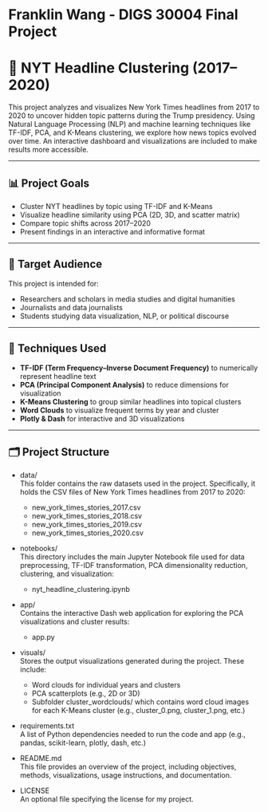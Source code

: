 # Franklin Wang - DIGS 30004 Final Project

# 📰 NYT Headline Clustering (2017–2020)

This project analyzes and visualizes New York Times headlines from 2017 to 2020 to uncover hidden topic patterns during the Trump presidency. Using Natural Language Processing (NLP) and machine learning techniques like TF-IDF, PCA, and K-Means clustering, we explore how news topics evolved over time. An interactive dashboard and visualizations are included to make results more accessible.

---

## 📊 Project Goals

- Cluster NYT headlines by topic using TF-IDF and K-Means
- Visualize headline similarity using PCA (2D, 3D, and scatter matrix)
- Compare topic shifts across 2017–2020
- Present findings in an interactive and informative format

---

## 🎯 Target Audience

This project is intended for:
- Researchers and scholars in media studies and digital humanities
- Journalists and data journalists
- Students studying data visualization, NLP, or political discourse

---

## 🧠 Techniques Used

- **TF-IDF (Term Frequency–Inverse Document Frequency)** to numerically represent headline text
- **PCA (Principal Component Analysis)** to reduce dimensions for visualization
- **K-Means Clustering** to group similar headlines into topical clusters
- **Word Clouds** to visualize frequent terms by year and cluster
- **Plotly & Dash** for interactive and 3D visualizations

---

## 🗂 Project Structure

- data/ </br>
This folder contains the raw datasets used in the project. Specifically, it holds the CSV files of New York Times headlines from 2017 to 2020:
  - new_york_times_stories_2017.csv
  - new_york_times_stories_2018.csv
  - new_york_times_stories_2019.csv
  - new_york_times_stories_2020.csv

- notebooks/ </br>
This directory includes the main Jupyter Notebook file used for data preprocessing, TF-IDF transformation, PCA dimensionality reduction, clustering, and visualization:
  - nyt_headline_clustering.ipynb

- app/ </br>
Contains the interactive Dash web application for exploring the PCA visualizations and cluster results:
  - app.py
  
- visuals/ </br>
Stores the output visualizations generated during the project. These include:
  - Word clouds for individual years and clusters
  - PCA scatterplots (e.g., 2D or 3D)
  - Subfolder cluster_wordclouds/ which contains word cloud images for each K-Means cluster (e.g., cluster_0.png, cluster_1.png, etc.)

- requirements.txt </br>
  A list of Python dependencies needed to run the code and app (e.g., pandas, scikit-learn, plotly, dash, etc.)

- README.md </br>
This file provides an overview of the project, including objectives, methods, visualizations, usage instructions, and documentation.

- LICENSE </br>
An optional file specifying the license for my project.
